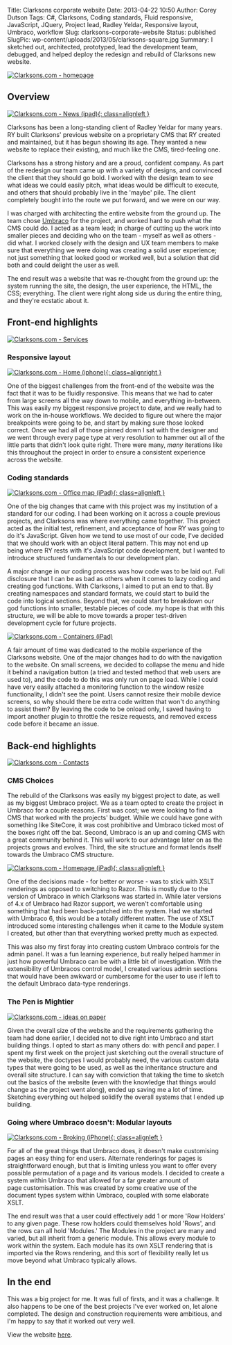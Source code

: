 Title: Clarksons corporate website
Date: 2013-04-22 10:50
Author: Corey Dutson
Tags: C#, Clarksons, Coding standards, Fluid responsive, JavaScript, JQuery, Project lead, Radley Yeldar, Responsive layout, Umbraco, workflow
Slug: clarksons-corporate-website
Status: published
SlugPic: wp-content/uploads/2013/05/clarksons-square.jpg
Summary: I sketched out, architected, prototyped, lead the development team, debugged, and helped deploy the redesign and rebuild of Clarksons new website.


[![Clarksons.com -
homepage](http://wallofscribbles.com/wp-content/uploads/2013/06/clarksons-desktop-home.jpg)](http://wallofscribbles.com/wp-content/uploads/2013/06/clarksons-desktop-home.jpg)

Overview
--------

[![Clarksons.com - News
(ipad)](http://wallofscribbles.com/wp-content/uploads/2013/06/clarkson-ipad-news-410x550.jpg){: class=alignleft }](http://wallofscribbles.com/wp-content/uploads/2013/06/clarkson-ipad-news.jpg)

Clarksons has been a long-standing client of Radley Yeldar for many
years. RY built Clarksons' previous website on a proprietary CMS that RY
created and maintained, but it has begun showing its age. They wanted a
new website to replace their existing, and much like the CMS,
tired-feeling one.

Clarksons has a strong history and are a proud, confident company. As
part of the redesign our team came up with a variety of designs, and
convinced the client that they should go bold. I worked with the design
team to see what ideas we could easily pitch, what ideas would be
difficult to execute, and others that should probably live in the
'maybe' pile. The client completely bought into the route we put
forward, and we were on our way.

I was charged with architecting the entire website from the ground up.
The team chose [Umbraco](http://umbraco.com/ "Umbraco") for the project,
and worked hard to push what the CMS could do. I acted as a team lead;
in charge of cutting up the work into smaller pieces and deciding who on
the team - myself as well as others - did what. I worked closely with
the design and UX team members to make sure that everything we were
doing was creating a solid user experience; not just something that
looked good or worked well, but a solution that did both and could
delight the user as well.

The end result was a website that was re-thought from the ground up: the
system running the site, the design, the user experience, the HTML, the
CSS; everything. The client were right along side us during the entire
thing, and they're ecstatic about it.

Front-end highlights
--------------------

[![Clarksons.com -
Services](http://wallofscribbles.com/wp-content/uploads/2013/06/clarksons-desktop-services.jpg)](http://wallofscribbles.com/wp-content/uploads/2013/06/clarksons-desktop-services.jpg)

### Responsive layout

[![Clarksons.com - Home
(iphone)](http://wallofscribbles.com/wp-content/uploads/2013/06/clarksons-iphone-home-410x621.jpg){: class=alignright }](http://wallofscribbles.com/wp-content/uploads/2013/06/clarksons-iphone-home.jpg)

One of the biggest challenges from the front-end of the website was the
fact that it was to be fluidly responsive. This means that we had to
cater from large screens all the way down to mobile, and everything
in-between. This was easily my biggest responsive project to date, and
we really had to work on the in-house workflows. We decided to figure
out where the major breakpoints were going to be, and start by making
sure those looked correct. Once we had all of those pinned down I sat
with the designer and we went through every page type at very resolution
to hammer out all of the little parts that didn't look quite right.
There were many, *many* iterations like this throughout the project in
order to ensure a consistent experience across the website.

### Coding standards

[![Clarksons.com - Office map
(iPad)](http://wallofscribbles.com/wp-content/uploads/2013/06/clarksons-ipad-map-410x550.jpg){: class=alignleft }](http://wallofscribbles.com/wp-content/uploads/2013/06/clarksons-ipad-map.jpg)

One of the big changes that came with this project was my institution of
a standard for our coding. I had been working on it across a couple
previous projects, and Clarksons was where everything came together.
This project acted as the initial test, refinement, and acceptance of
how RY was going to do it's JavaScript. Given how we tend to use most of
our code, I've decided that we should work with an object literal
pattern. This may not end up being where RY rests with it's JavaScript
code development, but I wanted to introduce structured fundamentals to
our development plan.

A major change in our coding process was how code was to be laid out.
Full disclosure that I can be as bad as others when it comes to lazy
coding and creating god functions. With Clarksons, I aimed to put an end
to that. By creating namespaces and standard formats, we could start to
build the code into logical sections. Beyond that, we could start to
breakdown our god functions into smaller, testable pieces of code. my
hope is that with this structure, we will be able to move towards a
proper test-driven development cycle for future projects.

[![Clarksons.com - Containers
(iPad)](http://wallofscribbles.com/wp-content/uploads/2013/06/clarksons-ipad-service-1024x731.jpg)](http://wallofscribbles.com/wp-content/uploads/2013/06/clarksons-ipad-service.jpg)

A fair amount of time was dedicated to the mobile experience of the
Clarksons website. One of the major changes had to do with the
navigation to the website. On small screens, we decided to collapse the
menu and hide it behind a navigation button (a tried and tested method
that web users are used to), and the code to do this was only run on
page load. While I could have very easily attached a monitoring function
to the window resize functionality, I didn't see the point. Users cannot
resize their mobile device screens, so why should there be extra code
written that won't do anything to assist them? By leaving the code to be
onload only, I saved having to import another plugin to throttle the
resize requests, and removed excess code before it became an issue.

Back-end highlights
-------------------

[![Clarksons.com -
Contacts](http://wallofscribbles.com/wp-content/uploads/2013/06/clarksons-desktop-contacts.jpg)](http://wallofscribbles.com/wp-content/uploads/2013/06/clarksons-desktop-contacts.jpg)

### CMS Choices

The rebuild of the Clarksons was easily my biggest project to date, as
well as my biggest Umbraco project. We as a team opted to create the
project in Umbraco for a couple reasons. First was cost; we were looking
to find a CMS that worked with the projects' budget. While we could have
gone with something like SiteCore, it was cost prohibitive and Umbraco
ticked most of the boxes right off the bat. Second, Umbraco is an up and
coming CMS with a great community behind it. This will work to our
advantage later on as the projects grows and evolves. Third, the site
structure and format lends itself towards the Umbraco CMS structure.

[![Clarksons.com - Homepage
(iPad)](http://wallofscribbles.com/wp-content/uploads/2013/06/clarksons-ipad-home-410x550.jpg){: class=alignleft }](http://wallofscribbles.com/wp-content/uploads/2013/06/clarksons-ipad-home.jpg)

One of the decisions made - for better or worse - was to stick with XSLT
renderings as opposed to switching to Razor. This is mostly due to the
version of Umbraco in which Clarksons was started in. While later
versions of 4.x of Umbraco had Razor support, we weren't comfortable
using something that had been back-patched into the system. Had we
started with Umbraco 6, this would be a totally different matter. The
use of XSLT introduced some interesting challenges when it came to the
Module system I created, but other than that everything worked pretty
much as expected.

This was also my first foray into creating custom Umbraco controls for
the admin panel. It was a fun learning experience, but really helped
hammer in just how powerful Umbraco can be with a little bit of
investigation. With the extensibility of Umbracos control model, I
created various admin sections that would have been awkward or
cumbersome for the user to use if left to the default Umbraco data-type
renderings.

### The Pen is Mightier

[![Clarksons.com - ideas on
paper](http://wallofscribbles.com/wp-content/uploads/2013/06/clarksons-papers.jpg)](http://wallofscribbles.com/wp-content/uploads/2013/06/clarksons-papers.jpg)

Given the overall size of the website and the requirements gathering the
team had done earlier, I decided not to dive right into Umbraco and
start building things. I opted to start as many others do: with pencil
and paper. I spent my first week on the project just sketching out the
overall structure of the website, the doctypes I would probably need,
the various custom data types that were going to be used, as well as the
inheritance structure and overall site structure. I can say with
conviction that taking the time to sketch out the basics of the website
(even with the knowledge that things would change as the project went
along), ended up saving me a lot of time. Sketching everything out
helped solidify the overall systems that I ended up building.

### Going where Umbraco doesn't: Modular layouts

[![Clarksons.com - Broking
(iPhone)](http://wallofscribbles.com/wp-content/uploads/2013/06/clarksons-iphone-broking-410x621.jpg){: class=alignleft }](http://wallofscribbles.com/wp-content/uploads/2013/06/clarksons-iphone-broking.jpg)

For all of the great things that Umbraco does, it doesn't make
customising pages an easy thing for end users. Alternate renderings for
pages is straightforward enough, but that is limiting unless you want to
offer every possible permutation of a page and its various models. I
decided to create a system within Umbraco that allowed for a far greater
amount of page customisation. This was created by some creative use of
the document types system within Umbraco, coupled with some elaborate
XSLT.

The end result was that a user could effectively add 1 or more 'Row
Holders' to any given page. These row holders could themselves hold
'Rows', and the rows can all hold 'Modules.' The Modules in the project
are many and varied, but all inherit from a generic module. This allows
every module to work within the system. Each module has its own XSLT
rendering that is imported via the Rows rendering, and this sort
of flexibility really let us move beyond what Umbraco typically allows.

In the end
----------

This was a big project for me. It was full of firsts, and it was a
challenge. It also happens to be one of the best projects I've ever
worked on, let alone completed. The design and construction requirements
were ambitious, and I'm happy to say that it worked out very well.

View the website
[here](http://www.clarksons.com "Clarksons: The heart of global shipping").
